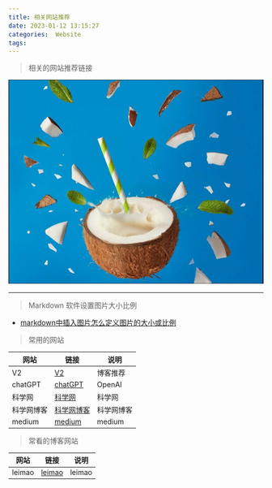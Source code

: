 ```yaml
---
title: 相关网站推荐
date: 2023-01-12 13:15:27
categories:  Website
tags:
---
```

> 相关的网站推荐链接

<!--more-->



![](../images//20230111/2023011201.JPG)

---
>  Markdown 软件设置图片大小比例

* [markdown中插入图片怎么定义图片的大小或比例](https://www.zhihu.com/question/23378396)

> 常用的网站

| 网站       | 链接                                              | 说明       |
| ---------- | ------------------------------------------------- | ---------- |
| V2         | [V2](https://v2.nl/)                              | 博客推荐   |
| chatGPT    | [chatGPT](https://chat.openai.com/chat)           | OpenAI     |
| 科学网     | [科学网](https://www.sciencenet.cn/)              | 科学网     |
| 科学网博客 | [科学网博客](https://blog.sciencenet.cn/blog.php) | 科学网博客 |
| medium     | [medium](https://medium.com/)                     | medium     |

> 常看的博客网站


| 网站 | 链接                 | 说明     |
| ---- | -------------------- | -------- |
| leimao   | [leimao](https://leimao.github.io/) | leimao |


